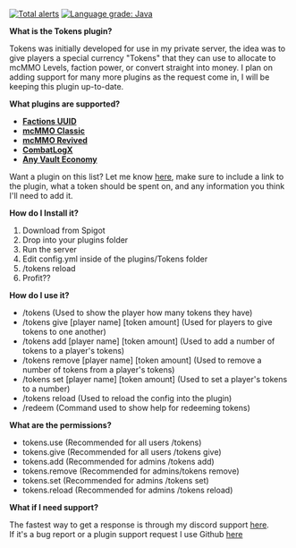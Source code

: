 [![Total alerts](https://img.shields.io/lgtm/alerts/g/TheCoolestPaul/Tokens.svg?logo=lgtm&logoWidth=18)](https://lgtm.com/projects/g/TheCoolestPaul/Tokens/alerts/)
[![Language grade: Java](https://img.shields.io/lgtm/grade/java/g/TheCoolestPaul/Tokens.svg?logo=lgtm&logoWidth=18)](https://lgtm.com/projects/g/TheCoolestPaul/Tokens/context:java)

**What is the Tokens plugin?**  

Tokens was initially developed for use in my private server, the idea was to give players a special currency "Tokens" that they can use to allocate to mcMMO Levels, faction power, or convert straight into money. I plan on adding support for many more plugins as the request come in, I will be keeping this plugin up-to-date.​

**What plugins are supported?**  

-   **[Factions UUID](https://www.spigotmc.org/resources/factionsuuid.1035/)**
-   **[mcMMO Classic](https://www.spigotmc.org/resources/official-mcmmo-classic.2445/)**
-   **[mcMMO Revived](https://www.spigotmc.org/resources/official-mcmmo-original-author-returns.64348/)**
-   **[CombatLogX](https://www.spigotmc.org/resources/combatlogx.31689/)**
-   **[Any Vault Economy](https://www.spigotmc.org/resources/vault.34315/)**

Want a plugin on this list? Let me know  [here](https://github.com/TheCoolestPaul/Tokens/issues), make sure to include a link to the plugin, what a token should be spent on, and any information you think I'll need to add it.​

**How do I Install it?**  

1.  Download from Spigot
2.  Drop into your plugins folder
3.  Run the server
4.  Edit config.yml inside of the plugins/Tokens folder
5.  /tokens reload
6.  Profit??

**How do I use it?**  

-   /tokens (Used to show the player how many tokens they have)
-   /tokens give [player name] [token amount] (Used for players to give tokens to one another)
-   /tokens add [player name] [token amount] (Used to add a number of tokens to a player's tokens)
-   /tokens remove [player name] [token amount] (Used to remove a number of tokens from a player's tokens)
-   /tokens set [player name] [token amount] (Used to set a player's tokens to a number)
-   /tokens reload (Used to reload the config into the plugin)
-   /redeem (Command used to show help for redeeming tokens)

**What are the permissions?**  

-   tokens.use (Recommended for all users /tokens)
-   tokens.give (Recommended for all users /tokens give)
-   tokens.add (Recommended for admins /tokens add)
-   tokens.remove (Recommended for admins/tokens remove)
-   tokens.set (Recommended for admins /tokens set)
-   tokens.reload (Recommended for admins /tokens reload)

**What if I need support?**  

  
The fastest way to get a response is through my discord support  [here](https://discord.gg/aE2CPPV).  
If it's a bug report or a plugin support request I use Github  [here](https://github.com/TheCoolestPaul/Tokens/issues)
